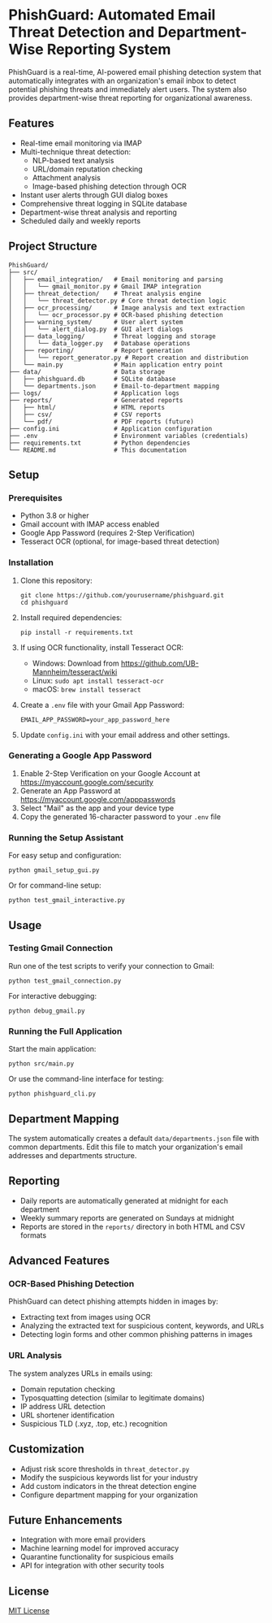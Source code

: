 # PhishGuard: Automated Email Threat Detection and Department-Wise Reporting System

PhishGuard is a real-time, AI-powered email phishing detection system that automatically integrates with an organization's email inbox to detect potential phishing threats and immediately alert users. The system also provides department-wise threat reporting for organizational awareness.

## Features

- Real-time email monitoring via IMAP
- Multi-technique threat detection:
  - NLP-based text analysis
  - URL/domain reputation checking
  - Attachment analysis
  - Image-based phishing detection through OCR
- Instant user alerts through GUI dialog boxes
- Comprehensive threat logging in SQLite database
- Department-wise threat analysis and reporting
- Scheduled daily and weekly reports

## Project Structure

```
PhishGuard/
├── src/
│   ├── email_integration/   # Email monitoring and parsing
│   │   └── gmail_monitor.py # Gmail IMAP integration
│   ├── threat_detection/    # Threat analysis engine
│   │   └── threat_detector.py # Core threat detection logic
│   ├── ocr_processing/      # Image analysis and text extraction
│   │   └── ocr_processor.py # OCR-based phishing detection
│   ├── warning_system/      # User alert system
│   │   └── alert_dialog.py  # GUI alert dialogs
│   ├── data_logging/        # Threat logging and storage
│   │   └── data_logger.py   # Database operations
│   ├── reporting/           # Report generation
│   │   └── report_generator.py # Report creation and distribution
│   └── main.py              # Main application entry point
├── data/                    # Data storage
│   ├── phishguard.db        # SQLite database
│   └── departments.json     # Email-to-department mapping
├── logs/                    # Application logs
├── reports/                 # Generated reports
│   ├── html/                # HTML reports
│   ├── csv/                 # CSV reports
│   └── pdf/                 # PDF reports (future)
├── config.ini               # Application configuration
├── .env                     # Environment variables (credentials)
├── requirements.txt         # Python dependencies
└── README.md                # This documentation
```

## Setup

### Prerequisites

- Python 3.8 or higher
- Gmail account with IMAP access enabled
- Google App Password (requires 2-Step Verification)
- Tesseract OCR (optional, for image-based threat detection)

### Installation

1. Clone this repository:
   ```
   git clone https://github.com/yourusername/phishguard.git
   cd phishguard
   ```

2. Install required dependencies:
   ```
   pip install -r requirements.txt
   ```

3. If using OCR functionality, install Tesseract OCR:
   - Windows: Download from https://github.com/UB-Mannheim/tesseract/wiki
   - Linux: `sudo apt install tesseract-ocr`
   - macOS: `brew install tesseract`

4. Create a `.env` file with your Gmail App Password:
   ```
   EMAIL_APP_PASSWORD=your_app_password_here
   ```

5. Update `config.ini` with your email address and other settings.

### Generating a Google App Password

1. Enable 2-Step Verification on your Google Account at https://myaccount.google.com/security
2. Generate an App Password at https://myaccount.google.com/apppasswords
3. Select "Mail" as the app and your device type
4. Copy the generated 16-character password to your `.env` file

### Running the Setup Assistant

For easy setup and configuration:

```
python gmail_setup_gui.py
```

Or for command-line setup:

```
python test_gmail_interactive.py
```

## Usage

### Testing Gmail Connection

Run one of the test scripts to verify your connection to Gmail:

```
python test_gmail_connection.py
```

For interactive debugging:

```
python debug_gmail.py
```

### Running the Full Application

Start the main application:

```
python src/main.py
```

Or use the command-line interface for testing:

```
python phishguard_cli.py
```

## Department Mapping

The system automatically creates a default `data/departments.json` file with common departments. Edit this file to match your organization's email addresses and departments structure.

## Reporting

- Daily reports are automatically generated at midnight for each department
- Weekly summary reports are generated on Sundays at midnight
- Reports are stored in the `reports/` directory in both HTML and CSV formats

## Advanced Features

### OCR-Based Phishing Detection

PhishGuard can detect phishing attempts hidden in images by:
- Extracting text from images using OCR
- Analyzing the extracted text for suspicious content, keywords, and URLs
- Detecting login forms and other common phishing patterns in images

### URL Analysis

The system analyzes URLs in emails using:
- Domain reputation checking
- Typosquatting detection (similar to legitimate domains)
- IP address URL detection
- URL shortener identification
- Suspicious TLD (.xyz, .top, etc.) recognition

## Customization

- Adjust risk score thresholds in `threat_detector.py`
- Modify the suspicious keywords list for your industry
- Add custom indicators in the threat detection engine
- Configure department mapping for your organization

## Future Enhancements

- Integration with more email providers
- Machine learning model for improved accuracy
- Quarantine functionality for suspicious emails
- API for integration with other security tools

## License

[MIT License](LICENSE)
